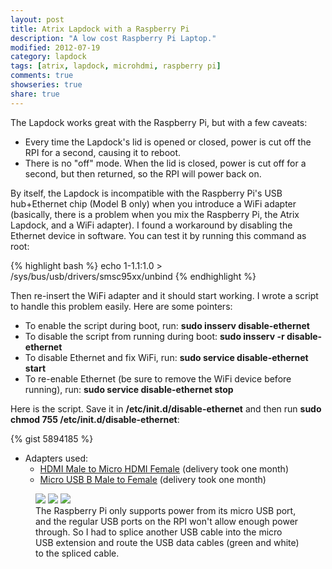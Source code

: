 ```yaml
---
layout: post
title: Atrix Lapdock with a Raspberry Pi
description: "A low cost Raspberry Pi Laptop."
modified: 2012-07-19
category: lapdock
tags: [atrix, lapdock, microhdmi, raspberry pi]
comments: true
showseries: true
share: true
---
```


The Lapdock works great with the Raspberry Pi, but with a few caveats:

* Every time the Lapdock's lid is opened or closed, power is cut off the RPI for a second, causing it to reboot.
* There is no "off" mode. When the lid is closed, power is cut off for a second, but then returned, so the RPI will
  power back on.

By itself, the Lapdock is incompatible with the Raspberry Pi's USB hub+Ethernet chip (Model B only) when you introduce
a WiFi adapter (basically, there is a problem when you mix the Raspberry Pi, the Atrix Lapdock, and a WiFi adapter). I
found a workaround by disabling the Ethernet device in software. You can test it by running this command as root:

{% highlight bash %}
echo 1-1.1:1.0 > /sys/bus/usb/drivers/smsc95xx/unbind
{% endhighlight %}

Then re-insert the WiFi adapter and it should start working. I wrote a script to handle this problem easily. Here are
some pointers:

* To enable the script during boot, run: **sudo insserv disable-ethernet**
* To disable the script from running during boot: **sudo insserv -r disable-ethernet**
* To disable Ethernet and fix WiFi, run: **sudo service disable-ethernet start**
* To re-enable Ethernet (be sure to remove the WiFi device before running), run: **sudo service disable-ethernet stop**

Here is the script. Save it in **/etc/init.d/disable-ethernet** and then run **sudo chmod 755
/etc/init.d/disable-ethernet**:

{% gist 5894185 %}

* Adapters used:
    * [HDMI Male to Micro HDMI Female](http://www.dealextreme.com/p/hdmi-male-to-micro-hdmi-female-adapter-66079)
      (delivery took one month)
    * [Micro USB B Male to Female](http://www.ebay.com/itm/ws/eBayISAPI.dll?ViewItem&item=270928425953)
      (delivery took one month)

<figure class="third">
    <a href="http://imgur.com/cZR03"><img src="http://i.imgur.com/cZR03m.jpg"></a>
    <a href="http://imgur.com/MrTBN"><img src="http://i.imgur.com/MrTBNm.jpg"></a>
    <a href="http://imgur.com/vCYfG"><img src="http://i.imgur.com/vCYfGm.jpg"></a>
    <figcaption>The Raspberry Pi only supports power from its micro USB port, and the regular USB ports on the RPI
    won't allow enough power through. So I had to splice another USB cable into the micro USB extension and route the
    USB data cables (green and white) to the spliced cable.</figcaption>
</figure>

